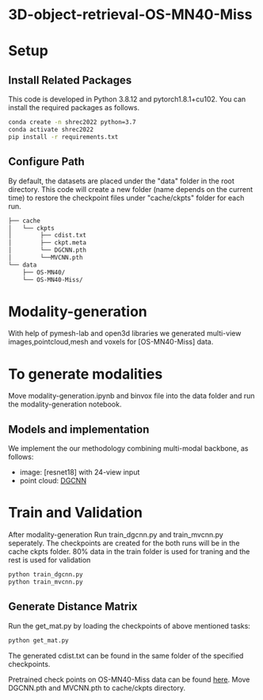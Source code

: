# 3D-object-retrieval-OS-MN40-Miss

# Setup
## Install Related Packages
This code is developed in Python 3.8.12 and pytorch1.8.1+cu102. You can install the required packages as follows.
``` bash 
conda create -n shrec2022 python=3.7
conda activate shrec2022
pip install -r requirements.txt
```

## Configure Path
By default, the datasets are placed under the "data" folder in the root directory. This code will create a new folder (name depends on the current time) to restore the checkpoint files under "cache/ckpts" folder for each run.
``` bash
├── cache
│   └── ckpts
│        ├── cdist.txt
│        ├── ckpt.meta
│        └── DGCNN.pth
│        └──MVCNN.pth
└── data
    ├── OS-MN40/
    └── OS-MN40-Miss/
```
# Modality-generation
With help of pymesh-lab and open3d libraries we generated multi-view images,pointcloud,mesh and voxels for [OS-MN40-Miss] data.

# To generate modalities
Move modality-generation.ipynb and binvox file into the data folder and run the modality-generation notebook.

## Models and implementation
We implement the our methodology  combining multi-modal backbone, as follows:
- image: [resnet18] with 24-view input
- point cloud: [DGCNN](https://github.com/WangYueFt/dgcnn/tree/master/pytorch)

# Train and Validation

After modality-generation Run train_dgcnn.py and train_mvcnn.py seperately. The checkpoints are created for the both runs will be in the cache ckpts folder. 80% data in the train folder is used for traning and the rest is used for validation
``` bash
python train_dgcnn.py
python train_mvcnn.py
```

## Generate Distance Matrix
Run the get_mat.py by loading the checkpoints of above mentioned tasks:
``` bash
python get_mat.py
```
The generated cdist.txt can be found in the same folder of the specified checkpoints. 

Pretrained check points on OS-MN40-Miss data can be found [here](https://drive.google.com/drive/folders/1RbmZUXuq0XBowcHGYQM3R_OFkAlYVVFy?usp=sharing).
Move DGCNN.pth and MVCNN.pth to cache/ckpts directory.



